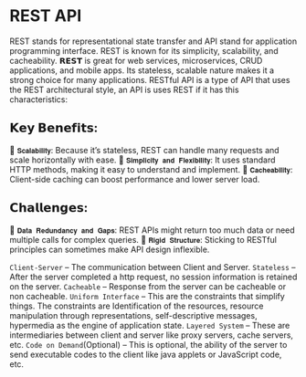 # REST API

REST stands for representational state transfer and API stand for application programming interface. REST is known for its simplicity, scalability, and cacheability.
𝗥𝗘𝗦𝗧  is great for web services, microservices, CRUD applications, and mobile apps. Its stateless, scalable nature makes it a strong choice for many applications.
RESTful API is a type of API that uses the REST architectural style, an API is uses REST if it has this characteristics:

## 𝗞𝗲𝘆 𝗕𝗲𝗻𝗲𝗳𝗶𝘁𝘀: 
🔷 `𝐒𝐜𝐚𝐥𝐚𝐛𝐢𝐥𝐢𝐭𝐲`: Because it’s stateless, REST can handle many requests and scale horizontally with ease.
🔷 `𝐒𝐢𝐦𝐩𝐥𝐢𝐜𝐢𝐭𝐲 𝐚𝐧𝐝 𝐅𝐥𝐞𝐱𝐢𝐛𝐢𝐥𝐢𝐭𝐲`:  It uses standard HTTP methods, making it easy to understand and implement.
🔷 `𝐂𝐚𝐜𝐡𝐞𝐚𝐛𝐢𝐥𝐢𝐭𝐲`: Client-side caching can boost performance and lower server load.

## 𝗖𝗵𝗮𝗹𝗹𝗲𝗻𝗴𝗲𝘀: 
🔶 `𝐃𝐚𝐭𝐚 𝐑𝐞𝐝𝐮𝐧𝐝𝐚𝐧𝐜𝐲 𝐚𝐧𝐝 𝐆𝐚𝐩𝐬`: REST APIs might return too much data or need multiple calls for complex queries.
🔶 `𝐑𝐢𝐠𝐢𝐝 𝐒𝐭𝐫𝐮𝐜𝐭𝐮𝐫𝐞`: Sticking to RESTful principles can sometimes make API design inflexible.

`Client-Server` – The communication between Client and Server.
`Stateless` – After the server completed a http request, no session information is retained on the server.
`Cacheable` – Response from the server can be cacheable or non cacheable.
`Uniform Interface` – This are the constraints that simplify things. The constraints are Identification of the resources, resource manipulation through representations, self-descriptive messages, hypermedia as the engine of application state.
`Layered System` – These are intermediaries between client and server like proxy servers, cache servers, etc.
`Code on Demand`(Optional) – This is optional, the ability of the server to send executable codes to the client like java applets or JavaScript code, etc.